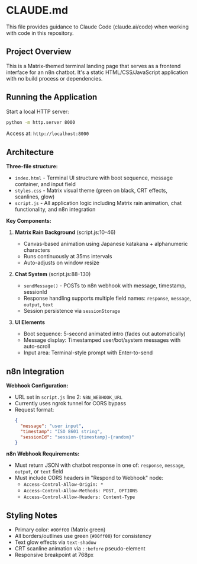 # CLAUDE.md

This file provides guidance to Claude Code (claude.ai/code) when working with code in this repository.

## Project Overview

This is a Matrix-themed terminal landing page that serves as a frontend interface for an n8n chatbot. It's a static HTML/CSS/JavaScript application with no build process or dependencies.

## Running the Application

Start a local HTTP server:
```bash
python -m http.server 8000
```

Access at: `http://localhost:8000`

## Architecture

**Three-file structure:**
- `index.html` - Terminal UI structure with boot sequence, message container, and input field
- `styles.css` - Matrix visual theme (green on black, CRT effects, scanlines, glow)
- `script.js` - All application logic including Matrix rain animation, chat functionality, and n8n integration

**Key Components:**

1. **Matrix Rain Background** (script.js:10-46)
   - Canvas-based animation using Japanese katakana + alphanumeric characters
   - Runs continuously at 35ms intervals
   - Auto-adjusts on window resize

2. **Chat System** (script.js:88-130)
   - `sendMessage()` - POSTs to n8n webhook with message, timestamp, sessionId
   - Response handling supports multiple field names: `response`, `message`, `output`, `text`
   - Session persistence via `sessionStorage`

3. **UI Elements**
   - Boot sequence: 5-second animated intro (fades out automatically)
   - Message display: Timestamped user/bot/system messages with auto-scroll
   - Input area: Terminal-style prompt with Enter-to-send

## n8n Integration

**Webhook Configuration:**
- URL set in `script.js` line 2: `N8N_WEBHOOK_URL`
- Currently uses ngrok tunnel for CORS bypass
- Request format:
  ```json
  {
    "message": "user input",
    "timestamp": "ISO 8601 string",
    "sessionId": "session-{timestamp}-{random}"
  }
  ```

**n8n Webhook Requirements:**
- Must return JSON with chatbot response in one of: `response`, `message`, `output`, or `text` field
- Must include CORS headers in "Respond to Webhook" node:
  - `Access-Control-Allow-Origin: *`
  - `Access-Control-Allow-Methods: POST, OPTIONS`
  - `Access-Control-Allow-Headers: Content-Type`

## Styling Notes

- Primary color: `#00ff00` (Matrix green)
- All borders/outlines use green (`#00ff00`) for consistency
- Text glow effects via `text-shadow`
- CRT scanline animation via `::before` pseudo-element
- Responsive breakpoint at 768px
